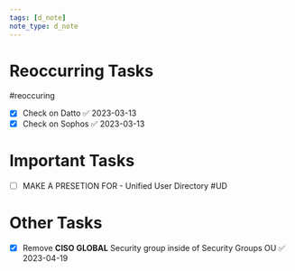 ```yaml
---
tags: [d_note]
note_type: d_note
---
```


# Reoccurring Tasks

#reoccuring

- [x] Check on Datto ✅ 2023-03-13
- [x] Check on Sophos ✅ 2023-03-13

# Important Tasks
- [ ] MAKE A PRESETION FOR - Unified User Directory #UD

# Other Tasks
- [x] Remove **CISO GLOBAL** Security group inside of Security Groups OU ✅ 2023-04-19